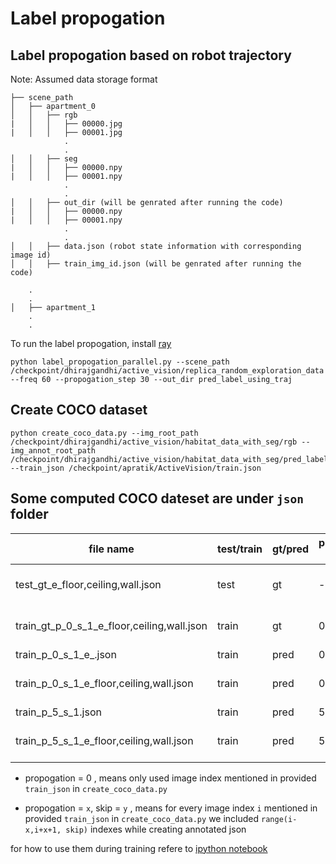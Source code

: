 # Label propogation

## Label propogation based on robot trajectory
Note: Assumed data storage format
```
├── scene_path
│   ├── apartment_0
│   │   ├── rgb
|   │   │   ├── 00000.jpg
|   │   │   ├── 00001.jpg
            .
            .
│   │   ├── seg
|   │   │   ├── 00000.npy
|   │   │   ├── 00001.npy
            .
            .
│   │   ├── out_dir (will be genrated after running the code)
|   │   │   ├── 00000.npy
|   │   │   ├── 00001.npy
            .
            .
│   │   ├── data.json (robot state information with corresponding image id)
│   │   ├── train_img_id.json (will be genrated after running the code)

    .
    .
│   ├── apartment_1 
    .
    .     
```
To run the label propogation, install [ray](https://pypi.org/project/ray/)
```
python label_propogation_parallel.py --scene_path /checkpoint/dhirajgandhi/active_vision/replica_random_exploration_data --freq 60 --propogation_step 30 --out_dir pred_label_using_traj 
```

## Create COCO dataset 
```
python create_coco_data.py --img_root_path /checkpoint/dhirajgandhi/active_vision/habitat_data_with_seg/rgb --img_annot_root_path /checkpoint/dhirajgandhi/active_vision/habitat_data_with_seg/pred_label --train_json /checkpoint/apratik/ActiveVision/train.json
```

## Some computed COCO dateset are under `json` folder
| file name                                  | test/train | gt/pred | propogation step | skip  | exclude              |
|--------------------------------------------|------------|---------|------------------|-------|----------------------|
| test_gt_e_floor,ceiling,wall.json          | test       | gt      | -                | -     | floor, ceiling, wall |
| train_gt_p_0_s_1_e_floor,ceiling,wall.json | train      | gt      | 0                | 1     | floor, ceiling, wall |
| train_p_0_s_1_e_.json                      | train      | pred    | 0                | 1     | -                    |
| train_p_0_s_1_e_floor,ceiling,wall.json    | train      | pred    | 0                | 1     | floor, ceiling, wall |
| train_p_5_s_1.json                         | train      | pred    | 5                | 1     | -                    |
| train_p_5_s_1_e_floor,ceiling,wall.json    | train      | pred    | 5                | 1     | floor, ceiling, wall |

* propogation = 0 , means only used image index mentioned in provided `train_json` in `create_coco_data.py`

* propogation = `x`, skip = `y` ,  means for every image index `i` mentioned in provided `train_json` in `create_coco_data.py` we included `range(i-x,i+x+1, skip)` indexes while creating annotated json

for how to use them during training refere to [ipython notebook](../notebooks/train_detector.ipynb)
